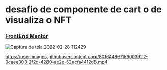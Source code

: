 # desafio de componente de cart o de visualiza o NFT
### [FrontEnd Mentor](https://www.frontendmentor.io/challenges)
![Captura de tela 2022-02-28 112429](https://user-images.githubusercontent.com/80164486/156003869-7fdbd84c-ea28-4a94-a887-12a3795d7f69.png)


https://user-images.githubusercontent.com/80164486/156003922-0caee303-2f2d-4280-ae2e-52acfa4412d8.mp4

